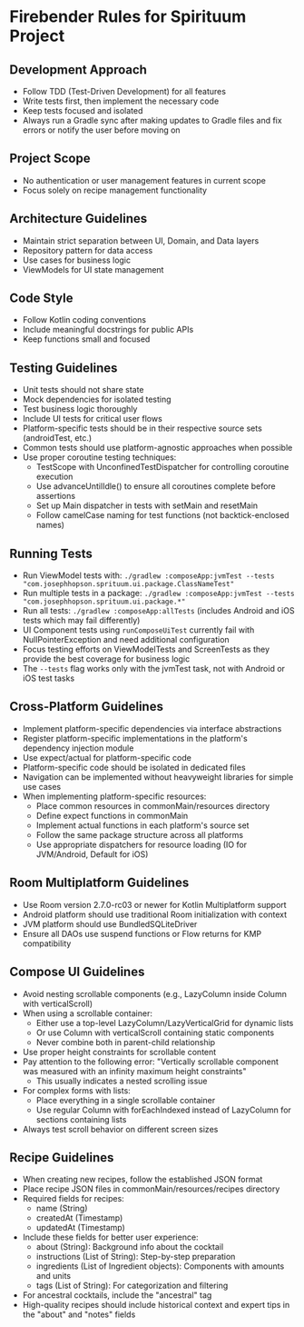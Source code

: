 # Firebender Rules for Spirituum Project

## Development Approach
- Follow TDD (Test-Driven Development) for all features
- Write tests first, then implement the necessary code
- Keep tests focused and isolated
- Always run a Gradle sync after making updates to Gradle files and fix errors or notify the user before moving on

## Project Scope
- No authentication or user management features in current scope
- Focus solely on recipe management functionality

## Architecture Guidelines
- Maintain strict separation between UI, Domain, and Data layers
- Repository pattern for data access
- Use cases for business logic
- ViewModels for UI state management

## Code Style
- Follow Kotlin coding conventions
- Include meaningful docstrings for public APIs
- Keep functions small and focused

## Testing Guidelines
- Unit tests should not share state
- Mock dependencies for isolated testing
- Test business logic thoroughly
- Include UI tests for critical user flows
- Platform-specific tests should be in their respective source sets (androidTest, etc.)
- Common tests should use platform-agnostic approaches when possible
- Use proper coroutine testing techniques:
  - TestScope with UnconfinedTestDispatcher for controlling coroutine execution
  - Use advanceUntilIdle() to ensure all coroutines complete before assertions
  - Set up Main dispatcher in tests with setMain and resetMain
  - Follow camelCase naming for test functions (not backtick-enclosed names)

## Running Tests
- Run ViewModel tests with: `./gradlew :composeApp:jvmTest --tests "com.josephhopson.sprituum.ui.package.ClassNameTest"`
- Run multiple tests in a package: `./gradlew :composeApp:jvmTest --tests "com.josephhopson.sprituum.ui.package.*"`
- Run all tests: `./gradlew :composeApp:allTests` (includes Android and iOS tests which may fail differently)
- UI Component tests using `runComposeUiTest` currently fail with NullPointerException and need additional configuration
- Focus testing efforts on ViewModelTests and ScreenTests as they provide the best coverage for business logic
- The `--tests` flag works only with the jvmTest task, not with Android or iOS test tasks

## Cross-Platform Guidelines
- Implement platform-specific dependencies via interface abstractions
- Register platform-specific implementations in the platform's dependency injection module
- Use expect/actual for platform-specific code
- Platform-specific code should be isolated in dedicated files
- Navigation can be implemented without heavyweight libraries for simple use cases
- When implementing platform-specific resources:
  - Place common resources in commonMain/resources directory
  - Define expect functions in commonMain
  - Implement actual functions in each platform's source set
  - Follow the same package structure across all platforms
  - Use appropriate dispatchers for resource loading (IO for JVM/Android, Default for iOS)

## Room Multiplatform Guidelines
- Use Room version 2.7.0-rc03 or newer for Kotlin Multiplatform support
- Android platform should use traditional Room initialization with context
- JVM platform should use BundledSQLiteDriver
- Ensure all DAOs use suspend functions or Flow returns for KMP compatibility

## Compose UI Guidelines
- Avoid nesting scrollable components (e.g., LazyColumn inside Column with verticalScroll)
- When using a scrollable container:
  - Either use a top-level LazyColumn/LazyVerticalGrid for dynamic lists
  - Or use Column with verticalScroll containing static components
  - Never combine both in parent-child relationship
- Use proper height constraints for scrollable content
- Pay attention to the following error: "Vertically scrollable component was measured with an infinity maximum height constraints"
  - This usually indicates a nested scrolling issue
- For complex forms with lists:
  - Place everything in a single scrollable container
  - Use regular Column with forEachIndexed instead of LazyColumn for sections containing lists
- Always test scroll behavior on different screen sizes

## Recipe Guidelines
- When creating new recipes, follow the established JSON format
- Place recipe JSON files in commonMain/resources/recipes directory
- Required fields for recipes:
  - name (String)
  - createdAt (Timestamp)
  - updatedAt (Timestamp)
- Include these fields for better user experience:
  - about (String): Background info about the cocktail
  - instructions (List of String): Step-by-step preparation
  - ingredients (List of Ingredient objects): Components with amounts and units
  - tags (List of String): For categorization and filtering
- For ancestral cocktails, include the "ancestral" tag
- High-quality recipes should include historical context and expert tips in the "about" and "notes" fields
